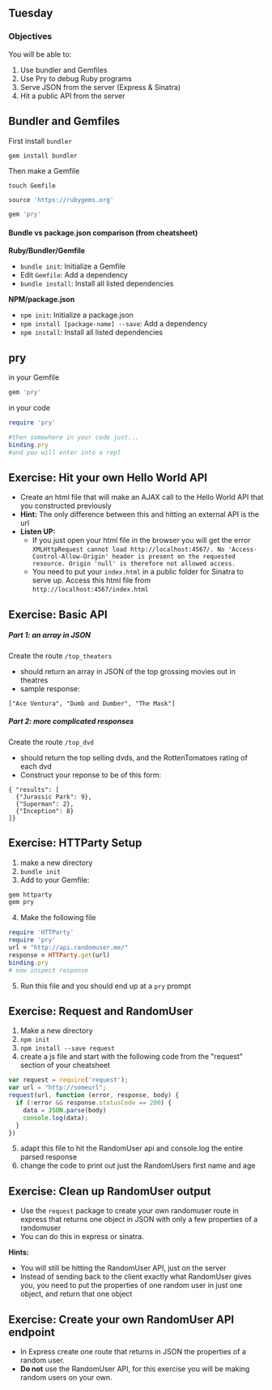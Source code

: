 ## Tuesday
### Objectives
You will be able to:

1. Use bundler and Gemfiles
2. Use Pry to debug Ruby programs
3. Serve JSON from the server (Express & Sinatra)  
4. Hit a public API from the server  

## Bundler and Gemfiles
First install `bundler`
```
gem install bundler
```

Then make a Gemfile
```
touch Gemfile
```

```rb
source 'https://rubygems.org'

gem 'pry'
```

#### Bundle vs package.json comparison (from cheatsheet)

**Ruby/Bundler/Gemfile**
* `bundle init`: Initialize a Gemfile
* Edit `Gemfile`: Add a dependency
* `bundle install`: Install all listed dependencies

**NPM/package.json**
* `npm init`: Initialize a package.json
* `npm install [package-name] --save`: Add a dependency
* `npm install`: Install all listed dependencies

## pry

in your Gemfile
```rb
gem 'pry'
```

in your code
```rb
require 'pry'

#then somewhere in your code just...
binding.pry
#and you will enter into a repl
```

## Exercise: Hit your own Hello World API
* Create an html file that will make an AJAX call to the Hello World API that you constructed previously
* **Hint:** The only difference between this and hitting an external API is the url
* **Listen UP:**
  * If you just open your html file in the browser you will get the error `XMLHttpRequest cannot load http://localhost:4567/. No 'Access-Control-Allow-Origin' header is present on the requested resource. Origin 'null' is therefore not allowed access.`
  * You need to put your `index.html` in a public folder for Sinatra to serve up. Access this html file from `http://localhost:4567/index.html`

## Exercise: Basic API
##### Part 1: an array in JSON
Create the route `/top_theaters`
  * should return an array in JSON of the top grossing movies out in theatres
  * sample response:
  ```
  ["Ace Ventura", "Dumb and Dumber", "The Mask"]
  ```

##### Part 2: more complicated responses
Create the route `/top_dvd`
  * should return the top selling dvds, and the RottenTomatoes rating of each dvd
  * Construct your reponse to be of this form:
  ```
  { "results": [
    {"Jurassic Park": 9},
    {"Superman": 2},
    {"Inception": 8}
  ]}
  ```

## Exercise: HTTParty Setup
1. make a new directory
2. `bundle init`
3. Add to your Gemfile:
  ```rb
  gem httparty
  gem pry
  ```

4. Make the following file
  ```rb
  require 'HTTParty'
  require 'pry'
  url = "http://api.randomuser.me/"
  response = HTTParty.get(url)
  binding.pry
  # now inspect response
  ```

5. Run this file and you should end up at a `pry` prompt

## Exercise: Request and RandomUser
1. Make a new directory
2. `npm init`
3. `npm install --save request`
4. create a js file and start with the following code from the "request" section of your cheatsheet
  ```js
  var request = require('request');
  var url = "http://someurl";
  request(url, function (error, response, body) {
    if (!error && response.statusCode == 200) {
      data = JSON.parse(body)
      console.log(data);
    }
  })
  ```

5. adapt this file to hit the RandomUser api and console.log the entire parsed response
6. change the code to print out just the RandomUsers first name and age


## Exercise: Clean up RandomUser output
* Use the `request` package to create your own randomuser route in express that returns one object in JSON with only a few properties of a randomuser
* You can do this in express or sinatra.

**Hints:**
* You will still be hitting the RandomUser API, just on the server
* Instead of sending back to the client exactly what RandomUser gives you, you need to put the properties of one random user in just one object, and return that one object

## Exercise: Create your own RandomUser API endpoint
* In Express create one route that returns in JSON the properties of a random user.
* **Do not** use the RandomUser API, for this exercise you will be making random users on your own.
